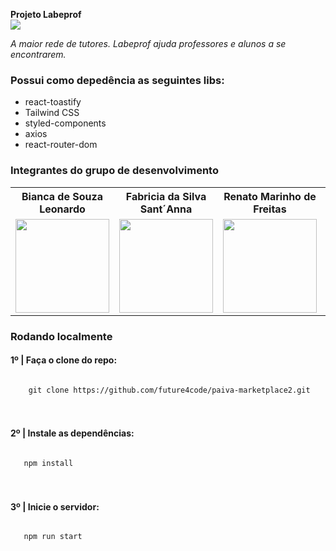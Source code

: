 <strong>Projeto Labeprof</strong>
<br>
<img src="https://user-images.githubusercontent.com/75874462/120020551-3f350f00-bfc0-11eb-92c2-e0f8170986ac.png" >

<em>A maior rede de tutores. Labeprof ajuda professores e alunos a se encontrarem. </em>
<br>


### Possui como depedência as seguintes libs:

<ul>
  <li>react-toastify</li>
  <li>Tailwind CSS</li>
  <li>styled-components</li>
  <li>axios</li>
  <li>react-router-dom</li>
</ul>

### Integrantes do grupo de desenvolvimento
<table>
  <tr>
    <th>Bianca de Souza Leonardo</th>
        <th>Fabricia da Silva Sant´Anna</th>
        <th>Renato Marinho de Freitas</th>
    <th>Rodrigo Brezolin Buquera</th>
    <th>Pedro Augusto Stefani Saldanha</th>
  </tr>
  <tr>
    <td>
  <img width='150px' height='150px' src='https://ca.slack-edge.com/TLAVDH7C2-U01SSF31BND-3d4dfb475a47-512' >
    </td>
        <td>
  <img width='150px' height='150px' src='https://ca.slack-edge.com/TLAVDH7C2-U01SE37R2RH-62f9db0a5aac-512' >
    </td>
        <td>
  <img width='150px' height='150px' src='https://ca.slack-edge.com/TLAVDH7C2-U01T3LJNPSL-2a067c95b2ec-512' >
    </td>
     <td>
  <img width='150px' height='150px' src='https://ca.slack-edge.com/TLAVDH7C2-U01SL1T90SG-f0b9ca70f777-512' >
    </td>
     <td>
  <img width='150px' height='150px' src='https://ca.slack-edge.com/TLAVDH7C2-U01SAQ2BWDB-5fd495bf074a-512' >
    </td>
  </tr>
<table>


### Rodando localmente


<h4>1º | Faça o clone do repo: </h4>

<code>
    git clone https://github.com/future4code/paiva-marketplace2.git
</code>

<br>
<br>

<h4>2º | Instale as dependências: </h4>

<code>
   npm install
</code>

<br>
<br>

<h4>3º | Inicie o servidor: </h4>

<code>
   npm run start
</code>
